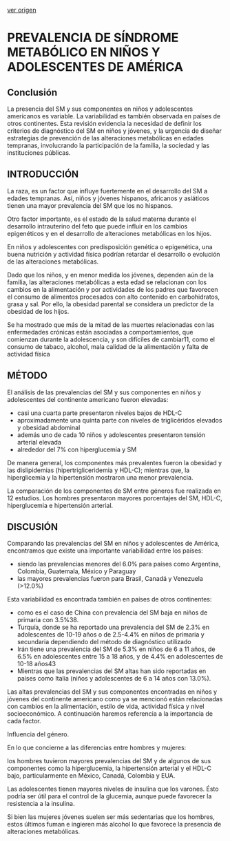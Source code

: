[ver origen](/docs/documentacion/PREVALENCIA_DE_SINDROME_METABOLICO_EN_NINOS_Y_ADOLESCENTES_DE_AMERICA.md)

# PREVALENCIA DE SÍNDROME METABÓLICO EN NIÑOS Y ADOLESCENTES DE AMÉRICA

## Conclusión

La presencia del SM y sus componentes en niños y adolescentes americanos es variable. La variabilidad es también observada en países de otros continentes. Esta revisión evidencia la necesidad de definir los criterios de diagnóstico del SM en niños y jóvenes, y la urgencia de diseñar estrategias de prevención de las alteraciones metabólicas en edades tempranas, involucrando la participación de la familia, la sociedad y las instituciones públicas.

## INTRODUCCIÓN

La raza, es un factor que influye fuertemente en el desarrollo del SM a edades tempranas. Así, niños y jóvenes hispanos, africanos y asiáticos tienen una mayor prevalencia del SM que los no hispanos.

Otro factor importante, es el estado de la salud materna durante el desarrollo intrauterino del feto que puede influir en los cambios epigenéticos y en el desarrollo de alteraciones metabólicas en los hijos.

En niños y adolescentes con predisposición genética o epigenética, una buena nutrición y actividad física podrían retardar el desarrollo o evolución de las alteraciones metabólicas.

Dado que los niños, y en menor medida los jóvenes, dependen aún de la familia, las alteraciones metabólicas a esta edad se relacionan con los cambios en la alimentación y por actividades de los padres que favorecen el consumo de alimentos procesados con alto contenido en carbohidratos, grasa y sal. Por ello, la obesidad parental se considera un predictor de la obesidad de los hijos.

Se ha mostrado que más de la mitad de las muertes relacionadas con las enfermedades crónicas están asociadas a comportamientos, que comienzan durante la adolescencia, y son difíciles de cambiar11, como el consumo de tabaco, alcohol, mala calidad de la alimentación y falta de actividad física

## MÉTODO

El análisis de las prevalencias del SM y sus componentes en niños y adolescentes del continente americano fueron elevadas:

- casi una cuarta parte presentaron niveles bajos de HDL-C
- aproximadamente una quinta parte con niveles de triglicéridos elevados y obesidad abdominal
- además uno de cada 10 niños y adolescentes presentaron tensión arterial elevada
- alrededor del 7% con hiperglucemia y SM

De manera general, los componentes más prevalentes fueron la obesidad y las dislipidemias (hipertrigliceridemia y HDL-C); mientras que, la hiperglicemia y la hipertensión mostraron una menor prevalencia.

La comparación de los componentes de SM entre géneros fue realizada en 12 estudios. Los hombres presentaron mayores porcentajes del SM, HDL-C, hiperglucemia e hipertensión arterial.

## DISCUSIÓN

Comparando las prevalencias del SM en niños y adolescentes de América, encontramos que existe una importante variabilidad entre los países:

- siendo las prevalencias menores del 6.0% para países como Argentina, Colombia, Guatemala, México y Paraguay
- las mayores prevalencias fueron para Brasil, Canadá y Venezuela (>12.0%)

Esta variabilidad es encontrada también en países de otros continentes:
- como es el caso de China con prevalencia del SM baja en niños de primaria con 3.5%38.
- Turquía, donde se ha reportado una prevalencia del SM de 2.3% en adolescentes de 10-19 años o de 2.5-4.4% en niños de primaria y secundaria dependiendo del método de diagnóstico utilizado
- Irán tiene una prevalencia del SM de 5.3% en niños de 6 a 11 años, de 6.5% en adolescentes entre 15 a 18 años, y de 4.4% en adolescentes de 10-18 años43
- Mientras que las prevalencias del SM altas han sido reportadas en países como Italia (niños y adolescentes de 6 a 14 años con 13.0%).


Las altas prevalencias del SM y sus componentes encontradas en niños y jóvenes del continente americano como ya se mencionó están relacionadas con cambios en la alimentación, estilo de vida, actividad física y nivel socioeconómico. A continuación haremos referencia a la importancia de cada factor.

Influencia del género.

En lo que concierne a las diferencias entre hombres y mujeres:

los hombres tuvieron mayores prevalencias del SM y de algunos de sus componentes como la hiperglucemia, la hipertensión arterial y el HDL-C bajo, particularmente en México, Canadá, Colombia y EUA.

Las adolescentes tienen mayores niveles de insulina que los varones. Ésto podría ser útil para el control de la glucemia, aunque puede favorecer la resistencia a la insulina.

Si bien las mujeres jóvenes suelen ser más sedentarias que los hombres, estos últimos fuman e ingieren más alcohol lo que favorece la presencia de alteraciones metabólicas.



